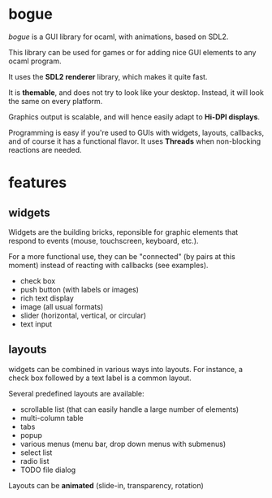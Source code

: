 # bogue

_bogue_ is a GUI library for ocaml, with animations, based on SDL2.

This library can be used for games or for adding nice GUI elements to
any ocaml program.

It uses the __SDL2 renderer__ library, which makes it quite fast.

It is __themable__, and does not try to look like your desktop. Instead,
it will look the same on every platform.

Graphics output is scalable, and will hence easily adapt to __Hi-DPI
displays__.

Programming is easy if you're used to GUIs with widgets, layouts,
callbacks, and of course it has a functional flavor.  ​It uses
__Threads__ when non-blocking reactions are needed.


# features

## widgets

Widgets are the building bricks, reponsible for graphic elements that
respond to events (mouse, touchscreen, keyboard, etc.).

For a more functional use, they can be "connected" (by pairs at this
moment) instead of reacting with callbacks (see examples).

* check box
* push button (with labels or images)
* rich text display
* image (all usual formats)
* slider (horizontal, vertical, or circular)
* text input

## layouts

widgets can be combined in various ways into layouts. For instance, a
check box followed by a text label is a common layout.

Several predefined layouts are available:

* scrollable list (that can easily handle a large number of elements)
* multi-column table
* tabs
* popup
* various menus (menu bar, drop down menus with submenus)
* select list
* radio list
* TODO file dialog

Layouts can be __animated__ (slide-in, transparency, rotation)
